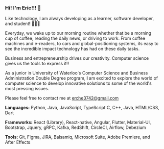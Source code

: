 ### Hi! I'm Eric!!! 👋

Like technology, I am always developing as a learner, software developer, and student! 🚀🚀🚀

Everyday, we wake up to our morning routine whether that be a morning cup of coffee, reading the daily news, or driving to work. 
From coffee machines and e-readers, to cars and global-positioning systems, its easy to see the incredible impact technology has had on these daily tasks. 

Business and entrepreneurship drives our creativity. Computer science gives us the tools to express it!!

As a junior in University of Waterloo's Computer Science and Business Administration Double Degree program, I am excited to explore the world of computer science to develop innovative solutions to some of the world's most pressing issues. 

Please feel free to contact me at erche3742@gmail.com 

**Languages:** Python, Java, JavaScript, TypeScript C, C++, Java, HTML/CSS, Dart

**Frameworks:** React (Library), React-native, Angular, Flutter, Material-UI, Bootstrap, Jquery, gRPC, Kafka, RedShift, CircleCI, Airflow, Debezium

**Tools:** Git, Figma, JIRA, Balsamiq, Microsoft Suite, Adobe Premiere, and After Effects

<!--
**ericdachen/ericdachen** is a ✨ _special_ ✨ repository because its `README.md` (this file) appears on your GitHub profile.

Here are some ideas to get you started!:

- 🔭 I’m currently working on ...
- 🌱 I’m currently learning ...
- 👯 I’m looking to collaborate on ...
- 🤔 I’m looking for help with ...
- 💬 Ask me about ...
- 📫 How to reach me: ...
- 😄 Pronouns: ...
- ⚡ Fun fact: ..
-->

